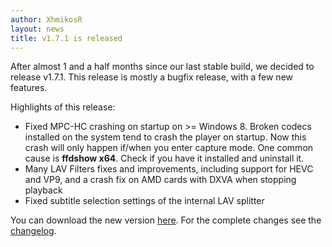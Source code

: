 ```yaml
---
author: XhmikosR
layout: news
title: v1.7.1 is released
---
```


After almost 1 and a half months since our last stable build, we decided to release v1.7.1.
This release is mostly a bugfix release, with a few new features.

Highlights of this release:

* Fixed MPC-HC crashing on startup on >= Windows 8. Broken codecs installed on the
  system tend to crash the player on startup. Now this crash will only happen if/when
  you enter capture mode. One common cause is **ffdshow x64**. Check if you have it installed and uninstall it.
* Many LAV Filters fixes and improvements, including support for HEVC and VP9, and a crash fix on AMD cards with DXVA when stopping playback
* Fixed subtitle selection settings of the internal LAV splitter


You can download the new version [here](/downloads/).
For the complete changes see the [changelog](/changelog/).
